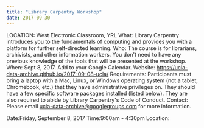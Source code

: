 ```yaml
---
title: "Library Carpentry Workshop"
date: 2017-09-30
---
```


LOCATION: West Electronic Classroom, YRL
What: Library Carpentry introduces you to the fundamentals of computing and provides you with a platform for further self-directed learning.
Who: The course is for librarians, archivists, and other information workers. You don't need to have any previous knowledge of the tools that will be presented at the workshop.
When: Sept 8, 2017. Add to your Google Calendar.
Website: https://ucla-data-archive.github.io/2017-09-08-ucla/
Requirements: Participants must bring a laptop with a Mac, Linux, or Windows operating system (not a tablet, Chromebook, etc.) that they have administrative privileges on. They should have a few specific software packages installed (listed below). They are also required to abide by Library Carpentry's Code of Conduct.
Contact: Please email ucla-data-archive@googlegroups.com for more information.

Date:Friday, September 8, 2017
Time:9:00am - 4:30pm
Location:
